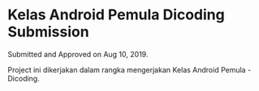 # Kelas Android Pemula Dicoding Submission
Submitted and Approved on Aug 10, 2019.

Project ini dikerjakan dalam rangka mengerjakan Kelas Android Pemula - Dicoding.
